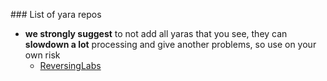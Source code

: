 ### List of yara repos
* __we strongly suggest__ to not add all yaras that you see, they can __slowdown a lot__ processing and give another problems, so use on your own risk
  * [ReversingLabs](https://github.com/reversinglabs/reversinglabs-yara-rules/tree/develop/yara)
